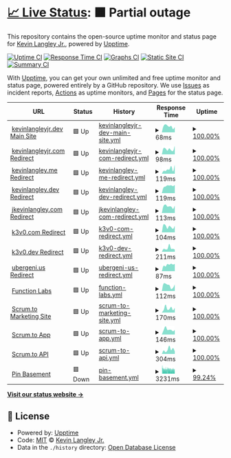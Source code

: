 # [📈 Live Status](https://kevinlangleyjr.upptime.js.org): <!--live status--> **🟧 Partial outage**

This repository contains the open-source uptime monitor and status page for [Kevin Langley Jr.](https://kevinlangleyjr.dev), powered by [Upptime](https://github.com/upptime/upptime).

[![Uptime CI](https://github.com/kevinlangleyjr/upptime/workflows/Uptime%20CI/badge.svg)](https://github.com/kevinlangleyjr/upptime/actions?query=workflow%3A%22Uptime+CI%22)
[![Response Time CI](https://github.com/kevinlangleyjr/upptime/workflows/Response%20Time%20CI/badge.svg)](https://github.com/kevinlangleyjr/upptime/actions?query=workflow%3A%22Response+Time+CI%22)
[![Graphs CI](https://github.com/kevinlangleyjr/upptime/workflows/Graphs%20CI/badge.svg)](https://github.com/kevinlangleyjr/upptime/actions?query=workflow%3A%22Graphs+CI%22)
[![Static Site CI](https://github.com/kevinlangleyjr/upptime/workflows/Static%20Site%20CI/badge.svg)](https://github.com/kevinlangleyjr/upptime/actions?query=workflow%3A%22Static+Site+CI%22)
[![Summary CI](https://github.com/kevinlangleyjr/upptime/workflows/Summary%20CI/badge.svg)](https://github.com/kevinlangleyjr/upptime/actions?query=workflow%3A%22Summary+CI%22)

With [Upptime](https://upptime.js.org), you can get your own unlimited and free uptime monitor and status page, powered entirely by a GitHub repository. We use [Issues](https://github.com/kevinlangleyjr/upptime/issues) as incident reports, [Actions](https://github.com/kevinlangleyjr/upptime/actions) as uptime monitors, and [Pages](https://kevinlangleyjr.upptime.js.org) for the status page.

<!--start: status pages-->
<!-- This summary is generated by Upptime (https://github.com/upptime/upptime) -->
<!-- Do not edit this manually, your changes will be overwritten -->
<!-- prettier-ignore -->
| URL | Status | History | Response Time | Uptime |
| --- | ------ | ------- | ------------- | ------ |
| <img alt="" src="https://icons.duckduckgo.com/ip3/kevinlangleyjr.dev.ico" height="13"> [kevinlangleyjr.dev Main Site](https://kevinlangleyjr.dev) | 🟩 Up | [kevinlangleyjr-dev-main-site.yml](https://github.com/kevinlangleyjr/upptime/commits/HEAD/history/kevinlangleyjr-dev-main-site.yml) | <details><summary><img alt="Response time graph" src="./graphs/kevinlangleyjr-dev-main-site/response-time-week.png" height="20"> 68ms</summary><br><a href="https://status.kevinlangleyjr.dev/history/kevinlangleyjr-dev-main-site"><img alt="Response time 148" src="https://img.shields.io/endpoint?url=https%3A%2F%2Fraw.githubusercontent.com%2Fkevinlangleyjr%2Fupptime%2FHEAD%2Fapi%2Fkevinlangleyjr-dev-main-site%2Fresponse-time.json"></a><br><a href="https://status.kevinlangleyjr.dev/history/kevinlangleyjr-dev-main-site"><img alt="24-hour response time 69" src="https://img.shields.io/endpoint?url=https%3A%2F%2Fraw.githubusercontent.com%2Fkevinlangleyjr%2Fupptime%2FHEAD%2Fapi%2Fkevinlangleyjr-dev-main-site%2Fresponse-time-day.json"></a><br><a href="https://status.kevinlangleyjr.dev/history/kevinlangleyjr-dev-main-site"><img alt="7-day response time 68" src="https://img.shields.io/endpoint?url=https%3A%2F%2Fraw.githubusercontent.com%2Fkevinlangleyjr%2Fupptime%2FHEAD%2Fapi%2Fkevinlangleyjr-dev-main-site%2Fresponse-time-week.json"></a><br><a href="https://status.kevinlangleyjr.dev/history/kevinlangleyjr-dev-main-site"><img alt="30-day response time 113" src="https://img.shields.io/endpoint?url=https%3A%2F%2Fraw.githubusercontent.com%2Fkevinlangleyjr%2Fupptime%2FHEAD%2Fapi%2Fkevinlangleyjr-dev-main-site%2Fresponse-time-month.json"></a><br><a href="https://status.kevinlangleyjr.dev/history/kevinlangleyjr-dev-main-site"><img alt="1-year response time 148" src="https://img.shields.io/endpoint?url=https%3A%2F%2Fraw.githubusercontent.com%2Fkevinlangleyjr%2Fupptime%2FHEAD%2Fapi%2Fkevinlangleyjr-dev-main-site%2Fresponse-time-year.json"></a></details> | <details><summary><a href="https://status.kevinlangleyjr.dev/history/kevinlangleyjr-dev-main-site">100.00%</a></summary><a href="https://status.kevinlangleyjr.dev/history/kevinlangleyjr-dev-main-site"><img alt="All-time uptime 99.94%" src="https://img.shields.io/endpoint?url=https%3A%2F%2Fraw.githubusercontent.com%2Fkevinlangleyjr%2Fupptime%2FHEAD%2Fapi%2Fkevinlangleyjr-dev-main-site%2Fuptime.json"></a><br><a href="https://status.kevinlangleyjr.dev/history/kevinlangleyjr-dev-main-site"><img alt="24-hour uptime 100.00%" src="https://img.shields.io/endpoint?url=https%3A%2F%2Fraw.githubusercontent.com%2Fkevinlangleyjr%2Fupptime%2FHEAD%2Fapi%2Fkevinlangleyjr-dev-main-site%2Fuptime-day.json"></a><br><a href="https://status.kevinlangleyjr.dev/history/kevinlangleyjr-dev-main-site"><img alt="7-day uptime 100.00%" src="https://img.shields.io/endpoint?url=https%3A%2F%2Fraw.githubusercontent.com%2Fkevinlangleyjr%2Fupptime%2FHEAD%2Fapi%2Fkevinlangleyjr-dev-main-site%2Fuptime-week.json"></a><br><a href="https://status.kevinlangleyjr.dev/history/kevinlangleyjr-dev-main-site"><img alt="30-day uptime 100.00%" src="https://img.shields.io/endpoint?url=https%3A%2F%2Fraw.githubusercontent.com%2Fkevinlangleyjr%2Fupptime%2FHEAD%2Fapi%2Fkevinlangleyjr-dev-main-site%2Fuptime-month.json"></a><br><a href="https://status.kevinlangleyjr.dev/history/kevinlangleyjr-dev-main-site"><img alt="1-year uptime 99.94%" src="https://img.shields.io/endpoint?url=https%3A%2F%2Fraw.githubusercontent.com%2Fkevinlangleyjr%2Fupptime%2FHEAD%2Fapi%2Fkevinlangleyjr-dev-main-site%2Fuptime-year.json"></a></details>
| <img alt="" src="https://icons.duckduckgo.com/ip3/kevinlangleyjr.com.ico" height="13"> [kevinlangleyjr.com Redirect](https://kevinlangleyjr.com) | 🟩 Up | [kevinlangleyjr-com-redirect.yml](https://github.com/kevinlangleyjr/upptime/commits/HEAD/history/kevinlangleyjr-com-redirect.yml) | <details><summary><img alt="Response time graph" src="./graphs/kevinlangleyjr-com-redirect/response-time-week.png" height="20"> 98ms</summary><br><a href="https://status.kevinlangleyjr.dev/history/kevinlangleyjr-com-redirect"><img alt="Response time 176" src="https://img.shields.io/endpoint?url=https%3A%2F%2Fraw.githubusercontent.com%2Fkevinlangleyjr%2Fupptime%2FHEAD%2Fapi%2Fkevinlangleyjr-com-redirect%2Fresponse-time.json"></a><br><a href="https://status.kevinlangleyjr.dev/history/kevinlangleyjr-com-redirect"><img alt="24-hour response time 83" src="https://img.shields.io/endpoint?url=https%3A%2F%2Fraw.githubusercontent.com%2Fkevinlangleyjr%2Fupptime%2FHEAD%2Fapi%2Fkevinlangleyjr-com-redirect%2Fresponse-time-day.json"></a><br><a href="https://status.kevinlangleyjr.dev/history/kevinlangleyjr-com-redirect"><img alt="7-day response time 98" src="https://img.shields.io/endpoint?url=https%3A%2F%2Fraw.githubusercontent.com%2Fkevinlangleyjr%2Fupptime%2FHEAD%2Fapi%2Fkevinlangleyjr-com-redirect%2Fresponse-time-week.json"></a><br><a href="https://status.kevinlangleyjr.dev/history/kevinlangleyjr-com-redirect"><img alt="30-day response time 131" src="https://img.shields.io/endpoint?url=https%3A%2F%2Fraw.githubusercontent.com%2Fkevinlangleyjr%2Fupptime%2FHEAD%2Fapi%2Fkevinlangleyjr-com-redirect%2Fresponse-time-month.json"></a><br><a href="https://status.kevinlangleyjr.dev/history/kevinlangleyjr-com-redirect"><img alt="1-year response time 176" src="https://img.shields.io/endpoint?url=https%3A%2F%2Fraw.githubusercontent.com%2Fkevinlangleyjr%2Fupptime%2FHEAD%2Fapi%2Fkevinlangleyjr-com-redirect%2Fresponse-time-year.json"></a></details> | <details><summary><a href="https://status.kevinlangleyjr.dev/history/kevinlangleyjr-com-redirect">100.00%</a></summary><a href="https://status.kevinlangleyjr.dev/history/kevinlangleyjr-com-redirect"><img alt="All-time uptime 99.93%" src="https://img.shields.io/endpoint?url=https%3A%2F%2Fraw.githubusercontent.com%2Fkevinlangleyjr%2Fupptime%2FHEAD%2Fapi%2Fkevinlangleyjr-com-redirect%2Fuptime.json"></a><br><a href="https://status.kevinlangleyjr.dev/history/kevinlangleyjr-com-redirect"><img alt="24-hour uptime 100.00%" src="https://img.shields.io/endpoint?url=https%3A%2F%2Fraw.githubusercontent.com%2Fkevinlangleyjr%2Fupptime%2FHEAD%2Fapi%2Fkevinlangleyjr-com-redirect%2Fuptime-day.json"></a><br><a href="https://status.kevinlangleyjr.dev/history/kevinlangleyjr-com-redirect"><img alt="7-day uptime 100.00%" src="https://img.shields.io/endpoint?url=https%3A%2F%2Fraw.githubusercontent.com%2Fkevinlangleyjr%2Fupptime%2FHEAD%2Fapi%2Fkevinlangleyjr-com-redirect%2Fuptime-week.json"></a><br><a href="https://status.kevinlangleyjr.dev/history/kevinlangleyjr-com-redirect"><img alt="30-day uptime 100.00%" src="https://img.shields.io/endpoint?url=https%3A%2F%2Fraw.githubusercontent.com%2Fkevinlangleyjr%2Fupptime%2FHEAD%2Fapi%2Fkevinlangleyjr-com-redirect%2Fuptime-month.json"></a><br><a href="https://status.kevinlangleyjr.dev/history/kevinlangleyjr-com-redirect"><img alt="1-year uptime 99.93%" src="https://img.shields.io/endpoint?url=https%3A%2F%2Fraw.githubusercontent.com%2Fkevinlangleyjr%2Fupptime%2FHEAD%2Fapi%2Fkevinlangleyjr-com-redirect%2Fuptime-year.json"></a></details>
| <img alt="" src="https://icons.duckduckgo.com/ip3/kevinlangley.me.ico" height="13"> [kevinlangley.me Redirect](https://kevinlangley.me) | 🟩 Up | [kevinlangley-me-redirect.yml](https://github.com/kevinlangleyjr/upptime/commits/HEAD/history/kevinlangley-me-redirect.yml) | <details><summary><img alt="Response time graph" src="./graphs/kevinlangley-me-redirect/response-time-week.png" height="20"> 119ms</summary><br><a href="https://status.kevinlangleyjr.dev/history/kevinlangley-me-redirect"><img alt="Response time 156" src="https://img.shields.io/endpoint?url=https%3A%2F%2Fraw.githubusercontent.com%2Fkevinlangleyjr%2Fupptime%2FHEAD%2Fapi%2Fkevinlangley-me-redirect%2Fresponse-time.json"></a><br><a href="https://status.kevinlangleyjr.dev/history/kevinlangley-me-redirect"><img alt="24-hour response time 236" src="https://img.shields.io/endpoint?url=https%3A%2F%2Fraw.githubusercontent.com%2Fkevinlangleyjr%2Fupptime%2FHEAD%2Fapi%2Fkevinlangley-me-redirect%2Fresponse-time-day.json"></a><br><a href="https://status.kevinlangleyjr.dev/history/kevinlangley-me-redirect"><img alt="7-day response time 119" src="https://img.shields.io/endpoint?url=https%3A%2F%2Fraw.githubusercontent.com%2Fkevinlangleyjr%2Fupptime%2FHEAD%2Fapi%2Fkevinlangley-me-redirect%2Fresponse-time-week.json"></a><br><a href="https://status.kevinlangleyjr.dev/history/kevinlangley-me-redirect"><img alt="30-day response time 118" src="https://img.shields.io/endpoint?url=https%3A%2F%2Fraw.githubusercontent.com%2Fkevinlangleyjr%2Fupptime%2FHEAD%2Fapi%2Fkevinlangley-me-redirect%2Fresponse-time-month.json"></a><br><a href="https://status.kevinlangleyjr.dev/history/kevinlangley-me-redirect"><img alt="1-year response time 156" src="https://img.shields.io/endpoint?url=https%3A%2F%2Fraw.githubusercontent.com%2Fkevinlangleyjr%2Fupptime%2FHEAD%2Fapi%2Fkevinlangley-me-redirect%2Fresponse-time-year.json"></a></details> | <details><summary><a href="https://status.kevinlangleyjr.dev/history/kevinlangley-me-redirect">100.00%</a></summary><a href="https://status.kevinlangleyjr.dev/history/kevinlangley-me-redirect"><img alt="All-time uptime 99.94%" src="https://img.shields.io/endpoint?url=https%3A%2F%2Fraw.githubusercontent.com%2Fkevinlangleyjr%2Fupptime%2FHEAD%2Fapi%2Fkevinlangley-me-redirect%2Fuptime.json"></a><br><a href="https://status.kevinlangleyjr.dev/history/kevinlangley-me-redirect"><img alt="24-hour uptime 100.00%" src="https://img.shields.io/endpoint?url=https%3A%2F%2Fraw.githubusercontent.com%2Fkevinlangleyjr%2Fupptime%2FHEAD%2Fapi%2Fkevinlangley-me-redirect%2Fuptime-day.json"></a><br><a href="https://status.kevinlangleyjr.dev/history/kevinlangley-me-redirect"><img alt="7-day uptime 100.00%" src="https://img.shields.io/endpoint?url=https%3A%2F%2Fraw.githubusercontent.com%2Fkevinlangleyjr%2Fupptime%2FHEAD%2Fapi%2Fkevinlangley-me-redirect%2Fuptime-week.json"></a><br><a href="https://status.kevinlangleyjr.dev/history/kevinlangley-me-redirect"><img alt="30-day uptime 100.00%" src="https://img.shields.io/endpoint?url=https%3A%2F%2Fraw.githubusercontent.com%2Fkevinlangleyjr%2Fupptime%2FHEAD%2Fapi%2Fkevinlangley-me-redirect%2Fuptime-month.json"></a><br><a href="https://status.kevinlangleyjr.dev/history/kevinlangley-me-redirect"><img alt="1-year uptime 99.94%" src="https://img.shields.io/endpoint?url=https%3A%2F%2Fraw.githubusercontent.com%2Fkevinlangleyjr%2Fupptime%2FHEAD%2Fapi%2Fkevinlangley-me-redirect%2Fuptime-year.json"></a></details>
| <img alt="" src="https://icons.duckduckgo.com/ip3/kevinlangley.dev.ico" height="13"> [kevinlangley.dev Redirect](https://kevinlangley.dev) | 🟩 Up | [kevinlangley-dev-redirect.yml](https://github.com/kevinlangleyjr/upptime/commits/HEAD/history/kevinlangley-dev-redirect.yml) | <details><summary><img alt="Response time graph" src="./graphs/kevinlangley-dev-redirect/response-time-week.png" height="20"> 119ms</summary><br><a href="https://status.kevinlangleyjr.dev/history/kevinlangley-dev-redirect"><img alt="Response time 166" src="https://img.shields.io/endpoint?url=https%3A%2F%2Fraw.githubusercontent.com%2Fkevinlangleyjr%2Fupptime%2FHEAD%2Fapi%2Fkevinlangley-dev-redirect%2Fresponse-time.json"></a><br><a href="https://status.kevinlangleyjr.dev/history/kevinlangley-dev-redirect"><img alt="24-hour response time 118" src="https://img.shields.io/endpoint?url=https%3A%2F%2Fraw.githubusercontent.com%2Fkevinlangleyjr%2Fupptime%2FHEAD%2Fapi%2Fkevinlangley-dev-redirect%2Fresponse-time-day.json"></a><br><a href="https://status.kevinlangleyjr.dev/history/kevinlangley-dev-redirect"><img alt="7-day response time 119" src="https://img.shields.io/endpoint?url=https%3A%2F%2Fraw.githubusercontent.com%2Fkevinlangleyjr%2Fupptime%2FHEAD%2Fapi%2Fkevinlangley-dev-redirect%2Fresponse-time-week.json"></a><br><a href="https://status.kevinlangleyjr.dev/history/kevinlangley-dev-redirect"><img alt="30-day response time 149" src="https://img.shields.io/endpoint?url=https%3A%2F%2Fraw.githubusercontent.com%2Fkevinlangleyjr%2Fupptime%2FHEAD%2Fapi%2Fkevinlangley-dev-redirect%2Fresponse-time-month.json"></a><br><a href="https://status.kevinlangleyjr.dev/history/kevinlangley-dev-redirect"><img alt="1-year response time 166" src="https://img.shields.io/endpoint?url=https%3A%2F%2Fraw.githubusercontent.com%2Fkevinlangleyjr%2Fupptime%2FHEAD%2Fapi%2Fkevinlangley-dev-redirect%2Fresponse-time-year.json"></a></details> | <details><summary><a href="https://status.kevinlangleyjr.dev/history/kevinlangley-dev-redirect">100.00%</a></summary><a href="https://status.kevinlangleyjr.dev/history/kevinlangley-dev-redirect"><img alt="All-time uptime 95.78%" src="https://img.shields.io/endpoint?url=https%3A%2F%2Fraw.githubusercontent.com%2Fkevinlangleyjr%2Fupptime%2FHEAD%2Fapi%2Fkevinlangley-dev-redirect%2Fuptime.json"></a><br><a href="https://status.kevinlangleyjr.dev/history/kevinlangley-dev-redirect"><img alt="24-hour uptime 100.00%" src="https://img.shields.io/endpoint?url=https%3A%2F%2Fraw.githubusercontent.com%2Fkevinlangleyjr%2Fupptime%2FHEAD%2Fapi%2Fkevinlangley-dev-redirect%2Fuptime-day.json"></a><br><a href="https://status.kevinlangleyjr.dev/history/kevinlangley-dev-redirect"><img alt="7-day uptime 100.00%" src="https://img.shields.io/endpoint?url=https%3A%2F%2Fraw.githubusercontent.com%2Fkevinlangleyjr%2Fupptime%2FHEAD%2Fapi%2Fkevinlangley-dev-redirect%2Fuptime-week.json"></a><br><a href="https://status.kevinlangleyjr.dev/history/kevinlangley-dev-redirect"><img alt="30-day uptime 100.00%" src="https://img.shields.io/endpoint?url=https%3A%2F%2Fraw.githubusercontent.com%2Fkevinlangleyjr%2Fupptime%2FHEAD%2Fapi%2Fkevinlangley-dev-redirect%2Fuptime-month.json"></a><br><a href="https://status.kevinlangleyjr.dev/history/kevinlangley-dev-redirect"><img alt="1-year uptime 95.78%" src="https://img.shields.io/endpoint?url=https%3A%2F%2Fraw.githubusercontent.com%2Fkevinlangleyjr%2Fupptime%2FHEAD%2Fapi%2Fkevinlangley-dev-redirect%2Fuptime-year.json"></a></details>
| <img alt="" src="https://icons.duckduckgo.com/ip3/jkevinlangley.com.ico" height="13"> [jkevinlangley.com Redirect](https://jkevinlangley.com) | 🟩 Up | [jkevinlangley-com-redirect.yml](https://github.com/kevinlangleyjr/upptime/commits/HEAD/history/jkevinlangley-com-redirect.yml) | <details><summary><img alt="Response time graph" src="./graphs/jkevinlangley-com-redirect/response-time-week.png" height="20"> 113ms</summary><br><a href="https://status.kevinlangleyjr.dev/history/jkevinlangley-com-redirect"><img alt="Response time 159" src="https://img.shields.io/endpoint?url=https%3A%2F%2Fraw.githubusercontent.com%2Fkevinlangleyjr%2Fupptime%2FHEAD%2Fapi%2Fjkevinlangley-com-redirect%2Fresponse-time.json"></a><br><a href="https://status.kevinlangleyjr.dev/history/jkevinlangley-com-redirect"><img alt="24-hour response time 108" src="https://img.shields.io/endpoint?url=https%3A%2F%2Fraw.githubusercontent.com%2Fkevinlangleyjr%2Fupptime%2FHEAD%2Fapi%2Fjkevinlangley-com-redirect%2Fresponse-time-day.json"></a><br><a href="https://status.kevinlangleyjr.dev/history/jkevinlangley-com-redirect"><img alt="7-day response time 113" src="https://img.shields.io/endpoint?url=https%3A%2F%2Fraw.githubusercontent.com%2Fkevinlangleyjr%2Fupptime%2FHEAD%2Fapi%2Fjkevinlangley-com-redirect%2Fresponse-time-week.json"></a><br><a href="https://status.kevinlangleyjr.dev/history/jkevinlangley-com-redirect"><img alt="30-day response time 150" src="https://img.shields.io/endpoint?url=https%3A%2F%2Fraw.githubusercontent.com%2Fkevinlangleyjr%2Fupptime%2FHEAD%2Fapi%2Fjkevinlangley-com-redirect%2Fresponse-time-month.json"></a><br><a href="https://status.kevinlangleyjr.dev/history/jkevinlangley-com-redirect"><img alt="1-year response time 159" src="https://img.shields.io/endpoint?url=https%3A%2F%2Fraw.githubusercontent.com%2Fkevinlangleyjr%2Fupptime%2FHEAD%2Fapi%2Fjkevinlangley-com-redirect%2Fresponse-time-year.json"></a></details> | <details><summary><a href="https://status.kevinlangleyjr.dev/history/jkevinlangley-com-redirect">100.00%</a></summary><a href="https://status.kevinlangleyjr.dev/history/jkevinlangley-com-redirect"><img alt="All-time uptime 99.94%" src="https://img.shields.io/endpoint?url=https%3A%2F%2Fraw.githubusercontent.com%2Fkevinlangleyjr%2Fupptime%2FHEAD%2Fapi%2Fjkevinlangley-com-redirect%2Fuptime.json"></a><br><a href="https://status.kevinlangleyjr.dev/history/jkevinlangley-com-redirect"><img alt="24-hour uptime 100.00%" src="https://img.shields.io/endpoint?url=https%3A%2F%2Fraw.githubusercontent.com%2Fkevinlangleyjr%2Fupptime%2FHEAD%2Fapi%2Fjkevinlangley-com-redirect%2Fuptime-day.json"></a><br><a href="https://status.kevinlangleyjr.dev/history/jkevinlangley-com-redirect"><img alt="7-day uptime 100.00%" src="https://img.shields.io/endpoint?url=https%3A%2F%2Fraw.githubusercontent.com%2Fkevinlangleyjr%2Fupptime%2FHEAD%2Fapi%2Fjkevinlangley-com-redirect%2Fuptime-week.json"></a><br><a href="https://status.kevinlangleyjr.dev/history/jkevinlangley-com-redirect"><img alt="30-day uptime 100.00%" src="https://img.shields.io/endpoint?url=https%3A%2F%2Fraw.githubusercontent.com%2Fkevinlangleyjr%2Fupptime%2FHEAD%2Fapi%2Fjkevinlangley-com-redirect%2Fuptime-month.json"></a><br><a href="https://status.kevinlangleyjr.dev/history/jkevinlangley-com-redirect"><img alt="1-year uptime 99.94%" src="https://img.shields.io/endpoint?url=https%3A%2F%2Fraw.githubusercontent.com%2Fkevinlangleyjr%2Fupptime%2FHEAD%2Fapi%2Fjkevinlangley-com-redirect%2Fuptime-year.json"></a></details>
| <img alt="" src="https://icons.duckduckgo.com/ip3/k3v0.com.ico" height="13"> [k3v0.com Redirect](https://k3v0.com) | 🟩 Up | [k3v0-com-redirect.yml](https://github.com/kevinlangleyjr/upptime/commits/HEAD/history/k3v0-com-redirect.yml) | <details><summary><img alt="Response time graph" src="./graphs/k3v0-com-redirect/response-time-week.png" height="20"> 104ms</summary><br><a href="https://status.kevinlangleyjr.dev/history/k3v0-com-redirect"><img alt="Response time 162" src="https://img.shields.io/endpoint?url=https%3A%2F%2Fraw.githubusercontent.com%2Fkevinlangleyjr%2Fupptime%2FHEAD%2Fapi%2Fk3v0-com-redirect%2Fresponse-time.json"></a><br><a href="https://status.kevinlangleyjr.dev/history/k3v0-com-redirect"><img alt="24-hour response time 98" src="https://img.shields.io/endpoint?url=https%3A%2F%2Fraw.githubusercontent.com%2Fkevinlangleyjr%2Fupptime%2FHEAD%2Fapi%2Fk3v0-com-redirect%2Fresponse-time-day.json"></a><br><a href="https://status.kevinlangleyjr.dev/history/k3v0-com-redirect"><img alt="7-day response time 104" src="https://img.shields.io/endpoint?url=https%3A%2F%2Fraw.githubusercontent.com%2Fkevinlangleyjr%2Fupptime%2FHEAD%2Fapi%2Fk3v0-com-redirect%2Fresponse-time-week.json"></a><br><a href="https://status.kevinlangleyjr.dev/history/k3v0-com-redirect"><img alt="30-day response time 146" src="https://img.shields.io/endpoint?url=https%3A%2F%2Fraw.githubusercontent.com%2Fkevinlangleyjr%2Fupptime%2FHEAD%2Fapi%2Fk3v0-com-redirect%2Fresponse-time-month.json"></a><br><a href="https://status.kevinlangleyjr.dev/history/k3v0-com-redirect"><img alt="1-year response time 162" src="https://img.shields.io/endpoint?url=https%3A%2F%2Fraw.githubusercontent.com%2Fkevinlangleyjr%2Fupptime%2FHEAD%2Fapi%2Fk3v0-com-redirect%2Fresponse-time-year.json"></a></details> | <details><summary><a href="https://status.kevinlangleyjr.dev/history/k3v0-com-redirect">100.00%</a></summary><a href="https://status.kevinlangleyjr.dev/history/k3v0-com-redirect"><img alt="All-time uptime 98.24%" src="https://img.shields.io/endpoint?url=https%3A%2F%2Fraw.githubusercontent.com%2Fkevinlangleyjr%2Fupptime%2FHEAD%2Fapi%2Fk3v0-com-redirect%2Fuptime.json"></a><br><a href="https://status.kevinlangleyjr.dev/history/k3v0-com-redirect"><img alt="24-hour uptime 100.00%" src="https://img.shields.io/endpoint?url=https%3A%2F%2Fraw.githubusercontent.com%2Fkevinlangleyjr%2Fupptime%2FHEAD%2Fapi%2Fk3v0-com-redirect%2Fuptime-day.json"></a><br><a href="https://status.kevinlangleyjr.dev/history/k3v0-com-redirect"><img alt="7-day uptime 100.00%" src="https://img.shields.io/endpoint?url=https%3A%2F%2Fraw.githubusercontent.com%2Fkevinlangleyjr%2Fupptime%2FHEAD%2Fapi%2Fk3v0-com-redirect%2Fuptime-week.json"></a><br><a href="https://status.kevinlangleyjr.dev/history/k3v0-com-redirect"><img alt="30-day uptime 100.00%" src="https://img.shields.io/endpoint?url=https%3A%2F%2Fraw.githubusercontent.com%2Fkevinlangleyjr%2Fupptime%2FHEAD%2Fapi%2Fk3v0-com-redirect%2Fuptime-month.json"></a><br><a href="https://status.kevinlangleyjr.dev/history/k3v0-com-redirect"><img alt="1-year uptime 98.24%" src="https://img.shields.io/endpoint?url=https%3A%2F%2Fraw.githubusercontent.com%2Fkevinlangleyjr%2Fupptime%2FHEAD%2Fapi%2Fk3v0-com-redirect%2Fuptime-year.json"></a></details>
| <img alt="" src="https://icons.duckduckgo.com/ip3/k3v0.dev.ico" height="13"> [k3v0.dev Redirect](https://k3v0.dev) | 🟩 Up | [k3v0-dev-redirect.yml](https://github.com/kevinlangleyjr/upptime/commits/HEAD/history/k3v0-dev-redirect.yml) | <details><summary><img alt="Response time graph" src="./graphs/k3v0-dev-redirect/response-time-week.png" height="20"> 211ms</summary><br><a href="https://status.kevinlangleyjr.dev/history/k3v0-dev-redirect"><img alt="Response time 214" src="https://img.shields.io/endpoint?url=https%3A%2F%2Fraw.githubusercontent.com%2Fkevinlangleyjr%2Fupptime%2FHEAD%2Fapi%2Fk3v0-dev-redirect%2Fresponse-time.json"></a><br><a href="https://status.kevinlangleyjr.dev/history/k3v0-dev-redirect"><img alt="24-hour response time 575" src="https://img.shields.io/endpoint?url=https%3A%2F%2Fraw.githubusercontent.com%2Fkevinlangleyjr%2Fupptime%2FHEAD%2Fapi%2Fk3v0-dev-redirect%2Fresponse-time-day.json"></a><br><a href="https://status.kevinlangleyjr.dev/history/k3v0-dev-redirect"><img alt="7-day response time 211" src="https://img.shields.io/endpoint?url=https%3A%2F%2Fraw.githubusercontent.com%2Fkevinlangleyjr%2Fupptime%2FHEAD%2Fapi%2Fk3v0-dev-redirect%2Fresponse-time-week.json"></a><br><a href="https://status.kevinlangleyjr.dev/history/k3v0-dev-redirect"><img alt="30-day response time 183" src="https://img.shields.io/endpoint?url=https%3A%2F%2Fraw.githubusercontent.com%2Fkevinlangleyjr%2Fupptime%2FHEAD%2Fapi%2Fk3v0-dev-redirect%2Fresponse-time-month.json"></a><br><a href="https://status.kevinlangleyjr.dev/history/k3v0-dev-redirect"><img alt="1-year response time 214" src="https://img.shields.io/endpoint?url=https%3A%2F%2Fraw.githubusercontent.com%2Fkevinlangleyjr%2Fupptime%2FHEAD%2Fapi%2Fk3v0-dev-redirect%2Fresponse-time-year.json"></a></details> | <details><summary><a href="https://status.kevinlangleyjr.dev/history/k3v0-dev-redirect">100.00%</a></summary><a href="https://status.kevinlangleyjr.dev/history/k3v0-dev-redirect"><img alt="All-time uptime 96.36%" src="https://img.shields.io/endpoint?url=https%3A%2F%2Fraw.githubusercontent.com%2Fkevinlangleyjr%2Fupptime%2FHEAD%2Fapi%2Fk3v0-dev-redirect%2Fuptime.json"></a><br><a href="https://status.kevinlangleyjr.dev/history/k3v0-dev-redirect"><img alt="24-hour uptime 100.00%" src="https://img.shields.io/endpoint?url=https%3A%2F%2Fraw.githubusercontent.com%2Fkevinlangleyjr%2Fupptime%2FHEAD%2Fapi%2Fk3v0-dev-redirect%2Fuptime-day.json"></a><br><a href="https://status.kevinlangleyjr.dev/history/k3v0-dev-redirect"><img alt="7-day uptime 100.00%" src="https://img.shields.io/endpoint?url=https%3A%2F%2Fraw.githubusercontent.com%2Fkevinlangleyjr%2Fupptime%2FHEAD%2Fapi%2Fk3v0-dev-redirect%2Fuptime-week.json"></a><br><a href="https://status.kevinlangleyjr.dev/history/k3v0-dev-redirect"><img alt="30-day uptime 100.00%" src="https://img.shields.io/endpoint?url=https%3A%2F%2Fraw.githubusercontent.com%2Fkevinlangleyjr%2Fupptime%2FHEAD%2Fapi%2Fk3v0-dev-redirect%2Fuptime-month.json"></a><br><a href="https://status.kevinlangleyjr.dev/history/k3v0-dev-redirect"><img alt="1-year uptime 96.36%" src="https://img.shields.io/endpoint?url=https%3A%2F%2Fraw.githubusercontent.com%2Fkevinlangleyjr%2Fupptime%2FHEAD%2Fapi%2Fk3v0-dev-redirect%2Fuptime-year.json"></a></details>
| <img alt="" src="https://icons.duckduckgo.com/ip3/ubergeni.us.ico" height="13"> [ubergeni.us Redirect](https://ubergeni.us) | 🟩 Up | [ubergeni-us-redirect.yml](https://github.com/kevinlangleyjr/upptime/commits/HEAD/history/ubergeni-us-redirect.yml) | <details><summary><img alt="Response time graph" src="./graphs/ubergeni-us-redirect/response-time-week.png" height="20"> 87ms</summary><br><a href="https://status.kevinlangleyjr.dev/history/ubergeni-us-redirect"><img alt="Response time 189" src="https://img.shields.io/endpoint?url=https%3A%2F%2Fraw.githubusercontent.com%2Fkevinlangleyjr%2Fupptime%2FHEAD%2Fapi%2Fubergeni-us-redirect%2Fresponse-time.json"></a><br><a href="https://status.kevinlangleyjr.dev/history/ubergeni-us-redirect"><img alt="24-hour response time 93" src="https://img.shields.io/endpoint?url=https%3A%2F%2Fraw.githubusercontent.com%2Fkevinlangleyjr%2Fupptime%2FHEAD%2Fapi%2Fubergeni-us-redirect%2Fresponse-time-day.json"></a><br><a href="https://status.kevinlangleyjr.dev/history/ubergeni-us-redirect"><img alt="7-day response time 87" src="https://img.shields.io/endpoint?url=https%3A%2F%2Fraw.githubusercontent.com%2Fkevinlangleyjr%2Fupptime%2FHEAD%2Fapi%2Fubergeni-us-redirect%2Fresponse-time-week.json"></a><br><a href="https://status.kevinlangleyjr.dev/history/ubergeni-us-redirect"><img alt="30-day response time 138" src="https://img.shields.io/endpoint?url=https%3A%2F%2Fraw.githubusercontent.com%2Fkevinlangleyjr%2Fupptime%2FHEAD%2Fapi%2Fubergeni-us-redirect%2Fresponse-time-month.json"></a><br><a href="https://status.kevinlangleyjr.dev/history/ubergeni-us-redirect"><img alt="1-year response time 189" src="https://img.shields.io/endpoint?url=https%3A%2F%2Fraw.githubusercontent.com%2Fkevinlangleyjr%2Fupptime%2FHEAD%2Fapi%2Fubergeni-us-redirect%2Fresponse-time-year.json"></a></details> | <details><summary><a href="https://status.kevinlangleyjr.dev/history/ubergeni-us-redirect">100.00%</a></summary><a href="https://status.kevinlangleyjr.dev/history/ubergeni-us-redirect"><img alt="All-time uptime 99.65%" src="https://img.shields.io/endpoint?url=https%3A%2F%2Fraw.githubusercontent.com%2Fkevinlangleyjr%2Fupptime%2FHEAD%2Fapi%2Fubergeni-us-redirect%2Fuptime.json"></a><br><a href="https://status.kevinlangleyjr.dev/history/ubergeni-us-redirect"><img alt="24-hour uptime 100.00%" src="https://img.shields.io/endpoint?url=https%3A%2F%2Fraw.githubusercontent.com%2Fkevinlangleyjr%2Fupptime%2FHEAD%2Fapi%2Fubergeni-us-redirect%2Fuptime-day.json"></a><br><a href="https://status.kevinlangleyjr.dev/history/ubergeni-us-redirect"><img alt="7-day uptime 100.00%" src="https://img.shields.io/endpoint?url=https%3A%2F%2Fraw.githubusercontent.com%2Fkevinlangleyjr%2Fupptime%2FHEAD%2Fapi%2Fubergeni-us-redirect%2Fuptime-week.json"></a><br><a href="https://status.kevinlangleyjr.dev/history/ubergeni-us-redirect"><img alt="30-day uptime 100.00%" src="https://img.shields.io/endpoint?url=https%3A%2F%2Fraw.githubusercontent.com%2Fkevinlangleyjr%2Fupptime%2FHEAD%2Fapi%2Fubergeni-us-redirect%2Fuptime-month.json"></a><br><a href="https://status.kevinlangleyjr.dev/history/ubergeni-us-redirect"><img alt="1-year uptime 99.65%" src="https://img.shields.io/endpoint?url=https%3A%2F%2Fraw.githubusercontent.com%2Fkevinlangleyjr%2Fupptime%2FHEAD%2Fapi%2Fubergeni-us-redirect%2Fuptime-year.json"></a></details>
| <img alt="" src="https://icons.duckduckgo.com/ip3/functionlabs.io.ico" height="13"> [Function Labs](https://functionlabs.io) | 🟩 Up | [function-labs.yml](https://github.com/kevinlangleyjr/upptime/commits/HEAD/history/function-labs.yml) | <details><summary><img alt="Response time graph" src="./graphs/function-labs/response-time-week.png" height="20"> 112ms</summary><br><a href="https://status.kevinlangleyjr.dev/history/function-labs"><img alt="Response time 174" src="https://img.shields.io/endpoint?url=https%3A%2F%2Fraw.githubusercontent.com%2Fkevinlangleyjr%2Fupptime%2FHEAD%2Fapi%2Ffunction-labs%2Fresponse-time.json"></a><br><a href="https://status.kevinlangleyjr.dev/history/function-labs"><img alt="24-hour response time 59" src="https://img.shields.io/endpoint?url=https%3A%2F%2Fraw.githubusercontent.com%2Fkevinlangleyjr%2Fupptime%2FHEAD%2Fapi%2Ffunction-labs%2Fresponse-time-day.json"></a><br><a href="https://status.kevinlangleyjr.dev/history/function-labs"><img alt="7-day response time 112" src="https://img.shields.io/endpoint?url=https%3A%2F%2Fraw.githubusercontent.com%2Fkevinlangleyjr%2Fupptime%2FHEAD%2Fapi%2Ffunction-labs%2Fresponse-time-week.json"></a><br><a href="https://status.kevinlangleyjr.dev/history/function-labs"><img alt="30-day response time 150" src="https://img.shields.io/endpoint?url=https%3A%2F%2Fraw.githubusercontent.com%2Fkevinlangleyjr%2Fupptime%2FHEAD%2Fapi%2Ffunction-labs%2Fresponse-time-month.json"></a><br><a href="https://status.kevinlangleyjr.dev/history/function-labs"><img alt="1-year response time 174" src="https://img.shields.io/endpoint?url=https%3A%2F%2Fraw.githubusercontent.com%2Fkevinlangleyjr%2Fupptime%2FHEAD%2Fapi%2Ffunction-labs%2Fresponse-time-year.json"></a></details> | <details><summary><a href="https://status.kevinlangleyjr.dev/history/function-labs">100.00%</a></summary><a href="https://status.kevinlangleyjr.dev/history/function-labs"><img alt="All-time uptime 100.00%" src="https://img.shields.io/endpoint?url=https%3A%2F%2Fraw.githubusercontent.com%2Fkevinlangleyjr%2Fupptime%2FHEAD%2Fapi%2Ffunction-labs%2Fuptime.json"></a><br><a href="https://status.kevinlangleyjr.dev/history/function-labs"><img alt="24-hour uptime 100.00%" src="https://img.shields.io/endpoint?url=https%3A%2F%2Fraw.githubusercontent.com%2Fkevinlangleyjr%2Fupptime%2FHEAD%2Fapi%2Ffunction-labs%2Fuptime-day.json"></a><br><a href="https://status.kevinlangleyjr.dev/history/function-labs"><img alt="7-day uptime 100.00%" src="https://img.shields.io/endpoint?url=https%3A%2F%2Fraw.githubusercontent.com%2Fkevinlangleyjr%2Fupptime%2FHEAD%2Fapi%2Ffunction-labs%2Fuptime-week.json"></a><br><a href="https://status.kevinlangleyjr.dev/history/function-labs"><img alt="30-day uptime 100.00%" src="https://img.shields.io/endpoint?url=https%3A%2F%2Fraw.githubusercontent.com%2Fkevinlangleyjr%2Fupptime%2FHEAD%2Fapi%2Ffunction-labs%2Fuptime-month.json"></a><br><a href="https://status.kevinlangleyjr.dev/history/function-labs"><img alt="1-year uptime 100.00%" src="https://img.shields.io/endpoint?url=https%3A%2F%2Fraw.githubusercontent.com%2Fkevinlangleyjr%2Fupptime%2FHEAD%2Fapi%2Ffunction-labs%2Fuptime-year.json"></a></details>
| <img alt="" src="https://icons.duckduckgo.com/ip3/scrum.to.ico" height="13"> [Scrum.to Marketing Site](https://scrum.to) | 🟩 Up | [scrum-to-marketing-site.yml](https://github.com/kevinlangleyjr/upptime/commits/HEAD/history/scrum-to-marketing-site.yml) | <details><summary><img alt="Response time graph" src="./graphs/scrum-to-marketing-site/response-time-week.png" height="20"> 170ms</summary><br><a href="https://status.kevinlangleyjr.dev/history/scrum-to-marketing-site"><img alt="Response time 222" src="https://img.shields.io/endpoint?url=https%3A%2F%2Fraw.githubusercontent.com%2Fkevinlangleyjr%2Fupptime%2FHEAD%2Fapi%2Fscrum-to-marketing-site%2Fresponse-time.json"></a><br><a href="https://status.kevinlangleyjr.dev/history/scrum-to-marketing-site"><img alt="24-hour response time 135" src="https://img.shields.io/endpoint?url=https%3A%2F%2Fraw.githubusercontent.com%2Fkevinlangleyjr%2Fupptime%2FHEAD%2Fapi%2Fscrum-to-marketing-site%2Fresponse-time-day.json"></a><br><a href="https://status.kevinlangleyjr.dev/history/scrum-to-marketing-site"><img alt="7-day response time 170" src="https://img.shields.io/endpoint?url=https%3A%2F%2Fraw.githubusercontent.com%2Fkevinlangleyjr%2Fupptime%2FHEAD%2Fapi%2Fscrum-to-marketing-site%2Fresponse-time-week.json"></a><br><a href="https://status.kevinlangleyjr.dev/history/scrum-to-marketing-site"><img alt="30-day response time 231" src="https://img.shields.io/endpoint?url=https%3A%2F%2Fraw.githubusercontent.com%2Fkevinlangleyjr%2Fupptime%2FHEAD%2Fapi%2Fscrum-to-marketing-site%2Fresponse-time-month.json"></a><br><a href="https://status.kevinlangleyjr.dev/history/scrum-to-marketing-site"><img alt="1-year response time 222" src="https://img.shields.io/endpoint?url=https%3A%2F%2Fraw.githubusercontent.com%2Fkevinlangleyjr%2Fupptime%2FHEAD%2Fapi%2Fscrum-to-marketing-site%2Fresponse-time-year.json"></a></details> | <details><summary><a href="https://status.kevinlangleyjr.dev/history/scrum-to-marketing-site">100.00%</a></summary><a href="https://status.kevinlangleyjr.dev/history/scrum-to-marketing-site"><img alt="All-time uptime 100.00%" src="https://img.shields.io/endpoint?url=https%3A%2F%2Fraw.githubusercontent.com%2Fkevinlangleyjr%2Fupptime%2FHEAD%2Fapi%2Fscrum-to-marketing-site%2Fuptime.json"></a><br><a href="https://status.kevinlangleyjr.dev/history/scrum-to-marketing-site"><img alt="24-hour uptime 100.00%" src="https://img.shields.io/endpoint?url=https%3A%2F%2Fraw.githubusercontent.com%2Fkevinlangleyjr%2Fupptime%2FHEAD%2Fapi%2Fscrum-to-marketing-site%2Fuptime-day.json"></a><br><a href="https://status.kevinlangleyjr.dev/history/scrum-to-marketing-site"><img alt="7-day uptime 100.00%" src="https://img.shields.io/endpoint?url=https%3A%2F%2Fraw.githubusercontent.com%2Fkevinlangleyjr%2Fupptime%2FHEAD%2Fapi%2Fscrum-to-marketing-site%2Fuptime-week.json"></a><br><a href="https://status.kevinlangleyjr.dev/history/scrum-to-marketing-site"><img alt="30-day uptime 100.00%" src="https://img.shields.io/endpoint?url=https%3A%2F%2Fraw.githubusercontent.com%2Fkevinlangleyjr%2Fupptime%2FHEAD%2Fapi%2Fscrum-to-marketing-site%2Fuptime-month.json"></a><br><a href="https://status.kevinlangleyjr.dev/history/scrum-to-marketing-site"><img alt="1-year uptime 100.00%" src="https://img.shields.io/endpoint?url=https%3A%2F%2Fraw.githubusercontent.com%2Fkevinlangleyjr%2Fupptime%2FHEAD%2Fapi%2Fscrum-to-marketing-site%2Fuptime-year.json"></a></details>
| <img alt="" src="https://icons.duckduckgo.com/ip3/app.scrum.to.ico" height="13"> [Scrum.to App](https://app.scrum.to) | 🟩 Up | [scrum-to-app.yml](https://github.com/kevinlangleyjr/upptime/commits/HEAD/history/scrum-to-app.yml) | <details><summary><img alt="Response time graph" src="./graphs/scrum-to-app/response-time-week.png" height="20"> 146ms</summary><br><a href="https://status.kevinlangleyjr.dev/history/scrum-to-app"><img alt="Response time 319" src="https://img.shields.io/endpoint?url=https%3A%2F%2Fraw.githubusercontent.com%2Fkevinlangleyjr%2Fupptime%2FHEAD%2Fapi%2Fscrum-to-app%2Fresponse-time.json"></a><br><a href="https://status.kevinlangleyjr.dev/history/scrum-to-app"><img alt="24-hour response time 157" src="https://img.shields.io/endpoint?url=https%3A%2F%2Fraw.githubusercontent.com%2Fkevinlangleyjr%2Fupptime%2FHEAD%2Fapi%2Fscrum-to-app%2Fresponse-time-day.json"></a><br><a href="https://status.kevinlangleyjr.dev/history/scrum-to-app"><img alt="7-day response time 146" src="https://img.shields.io/endpoint?url=https%3A%2F%2Fraw.githubusercontent.com%2Fkevinlangleyjr%2Fupptime%2FHEAD%2Fapi%2Fscrum-to-app%2Fresponse-time-week.json"></a><br><a href="https://status.kevinlangleyjr.dev/history/scrum-to-app"><img alt="30-day response time 232" src="https://img.shields.io/endpoint?url=https%3A%2F%2Fraw.githubusercontent.com%2Fkevinlangleyjr%2Fupptime%2FHEAD%2Fapi%2Fscrum-to-app%2Fresponse-time-month.json"></a><br><a href="https://status.kevinlangleyjr.dev/history/scrum-to-app"><img alt="1-year response time 319" src="https://img.shields.io/endpoint?url=https%3A%2F%2Fraw.githubusercontent.com%2Fkevinlangleyjr%2Fupptime%2FHEAD%2Fapi%2Fscrum-to-app%2Fresponse-time-year.json"></a></details> | <details><summary><a href="https://status.kevinlangleyjr.dev/history/scrum-to-app">100.00%</a></summary><a href="https://status.kevinlangleyjr.dev/history/scrum-to-app"><img alt="All-time uptime 35.39%" src="https://img.shields.io/endpoint?url=https%3A%2F%2Fraw.githubusercontent.com%2Fkevinlangleyjr%2Fupptime%2FHEAD%2Fapi%2Fscrum-to-app%2Fuptime.json"></a><br><a href="https://status.kevinlangleyjr.dev/history/scrum-to-app"><img alt="24-hour uptime 100.00%" src="https://img.shields.io/endpoint?url=https%3A%2F%2Fraw.githubusercontent.com%2Fkevinlangleyjr%2Fupptime%2FHEAD%2Fapi%2Fscrum-to-app%2Fuptime-day.json"></a><br><a href="https://status.kevinlangleyjr.dev/history/scrum-to-app"><img alt="7-day uptime 100.00%" src="https://img.shields.io/endpoint?url=https%3A%2F%2Fraw.githubusercontent.com%2Fkevinlangleyjr%2Fupptime%2FHEAD%2Fapi%2Fscrum-to-app%2Fuptime-week.json"></a><br><a href="https://status.kevinlangleyjr.dev/history/scrum-to-app"><img alt="30-day uptime 100.00%" src="https://img.shields.io/endpoint?url=https%3A%2F%2Fraw.githubusercontent.com%2Fkevinlangleyjr%2Fupptime%2FHEAD%2Fapi%2Fscrum-to-app%2Fuptime-month.json"></a><br><a href="https://status.kevinlangleyjr.dev/history/scrum-to-app"><img alt="1-year uptime 35.39%" src="https://img.shields.io/endpoint?url=https%3A%2F%2Fraw.githubusercontent.com%2Fkevinlangleyjr%2Fupptime%2FHEAD%2Fapi%2Fscrum-to-app%2Fuptime-year.json"></a></details>
| <img alt="" src="https://icons.duckduckgo.com/ip3/api.scrum.to.ico" height="13"> [Scrum.to API](https://api.scrum.to) | 🟩 Up | [scrum-to-api.yml](https://github.com/kevinlangleyjr/upptime/commits/HEAD/history/scrum-to-api.yml) | <details><summary><img alt="Response time graph" src="./graphs/scrum-to-api/response-time-week.png" height="20"> 304ms</summary><br><a href="https://status.kevinlangleyjr.dev/history/scrum-to-api"><img alt="Response time 289" src="https://img.shields.io/endpoint?url=https%3A%2F%2Fraw.githubusercontent.com%2Fkevinlangleyjr%2Fupptime%2FHEAD%2Fapi%2Fscrum-to-api%2Fresponse-time.json"></a><br><a href="https://status.kevinlangleyjr.dev/history/scrum-to-api"><img alt="24-hour response time 888" src="https://img.shields.io/endpoint?url=https%3A%2F%2Fraw.githubusercontent.com%2Fkevinlangleyjr%2Fupptime%2FHEAD%2Fapi%2Fscrum-to-api%2Fresponse-time-day.json"></a><br><a href="https://status.kevinlangleyjr.dev/history/scrum-to-api"><img alt="7-day response time 304" src="https://img.shields.io/endpoint?url=https%3A%2F%2Fraw.githubusercontent.com%2Fkevinlangleyjr%2Fupptime%2FHEAD%2Fapi%2Fscrum-to-api%2Fresponse-time-week.json"></a><br><a href="https://status.kevinlangleyjr.dev/history/scrum-to-api"><img alt="30-day response time 259" src="https://img.shields.io/endpoint?url=https%3A%2F%2Fraw.githubusercontent.com%2Fkevinlangleyjr%2Fupptime%2FHEAD%2Fapi%2Fscrum-to-api%2Fresponse-time-month.json"></a><br><a href="https://status.kevinlangleyjr.dev/history/scrum-to-api"><img alt="1-year response time 289" src="https://img.shields.io/endpoint?url=https%3A%2F%2Fraw.githubusercontent.com%2Fkevinlangleyjr%2Fupptime%2FHEAD%2Fapi%2Fscrum-to-api%2Fresponse-time-year.json"></a></details> | <details><summary><a href="https://status.kevinlangleyjr.dev/history/scrum-to-api">100.00%</a></summary><a href="https://status.kevinlangleyjr.dev/history/scrum-to-api"><img alt="All-time uptime 35.39%" src="https://img.shields.io/endpoint?url=https%3A%2F%2Fraw.githubusercontent.com%2Fkevinlangleyjr%2Fupptime%2FHEAD%2Fapi%2Fscrum-to-api%2Fuptime.json"></a><br><a href="https://status.kevinlangleyjr.dev/history/scrum-to-api"><img alt="24-hour uptime 100.00%" src="https://img.shields.io/endpoint?url=https%3A%2F%2Fraw.githubusercontent.com%2Fkevinlangleyjr%2Fupptime%2FHEAD%2Fapi%2Fscrum-to-api%2Fuptime-day.json"></a><br><a href="https://status.kevinlangleyjr.dev/history/scrum-to-api"><img alt="7-day uptime 100.00%" src="https://img.shields.io/endpoint?url=https%3A%2F%2Fraw.githubusercontent.com%2Fkevinlangleyjr%2Fupptime%2FHEAD%2Fapi%2Fscrum-to-api%2Fuptime-week.json"></a><br><a href="https://status.kevinlangleyjr.dev/history/scrum-to-api"><img alt="30-day uptime 100.00%" src="https://img.shields.io/endpoint?url=https%3A%2F%2Fraw.githubusercontent.com%2Fkevinlangleyjr%2Fupptime%2FHEAD%2Fapi%2Fscrum-to-api%2Fuptime-month.json"></a><br><a href="https://status.kevinlangleyjr.dev/history/scrum-to-api"><img alt="1-year uptime 35.39%" src="https://img.shields.io/endpoint?url=https%3A%2F%2Fraw.githubusercontent.com%2Fkevinlangleyjr%2Fupptime%2FHEAD%2Fapi%2Fscrum-to-api%2Fuptime-year.json"></a></details>
| <img alt="" src="https://icons.duckduckgo.com/ip3/pinbasement.com.ico" height="13"> [Pin Basement](https://pinbasement.com) | 🟥 Down | [pin-basement.yml](https://github.com/kevinlangleyjr/upptime/commits/HEAD/history/pin-basement.yml) | <details><summary><img alt="Response time graph" src="./graphs/pin-basement/response-time-week.png" height="20"> 3231ms</summary><br><a href="https://status.kevinlangleyjr.dev/history/pin-basement"><img alt="Response time 3271" src="https://img.shields.io/endpoint?url=https%3A%2F%2Fraw.githubusercontent.com%2Fkevinlangleyjr%2Fupptime%2FHEAD%2Fapi%2Fpin-basement%2Fresponse-time.json"></a><br><a href="https://status.kevinlangleyjr.dev/history/pin-basement"><img alt="24-hour response time 1412" src="https://img.shields.io/endpoint?url=https%3A%2F%2Fraw.githubusercontent.com%2Fkevinlangleyjr%2Fupptime%2FHEAD%2Fapi%2Fpin-basement%2Fresponse-time-day.json"></a><br><a href="https://status.kevinlangleyjr.dev/history/pin-basement"><img alt="7-day response time 3231" src="https://img.shields.io/endpoint?url=https%3A%2F%2Fraw.githubusercontent.com%2Fkevinlangleyjr%2Fupptime%2FHEAD%2Fapi%2Fpin-basement%2Fresponse-time-week.json"></a><br><a href="https://status.kevinlangleyjr.dev/history/pin-basement"><img alt="30-day response time 3370" src="https://img.shields.io/endpoint?url=https%3A%2F%2Fraw.githubusercontent.com%2Fkevinlangleyjr%2Fupptime%2FHEAD%2Fapi%2Fpin-basement%2Fresponse-time-month.json"></a><br><a href="https://status.kevinlangleyjr.dev/history/pin-basement"><img alt="1-year response time 3271" src="https://img.shields.io/endpoint?url=https%3A%2F%2Fraw.githubusercontent.com%2Fkevinlangleyjr%2Fupptime%2FHEAD%2Fapi%2Fpin-basement%2Fresponse-time-year.json"></a></details> | <details><summary><a href="https://status.kevinlangleyjr.dev/history/pin-basement">99.24%</a></summary><a href="https://status.kevinlangleyjr.dev/history/pin-basement"><img alt="All-time uptime 77.16%" src="https://img.shields.io/endpoint?url=https%3A%2F%2Fraw.githubusercontent.com%2Fkevinlangleyjr%2Fupptime%2FHEAD%2Fapi%2Fpin-basement%2Fuptime.json"></a><br><a href="https://status.kevinlangleyjr.dev/history/pin-basement"><img alt="24-hour uptime 99.97%" src="https://img.shields.io/endpoint?url=https%3A%2F%2Fraw.githubusercontent.com%2Fkevinlangleyjr%2Fupptime%2FHEAD%2Fapi%2Fpin-basement%2Fuptime-day.json"></a><br><a href="https://status.kevinlangleyjr.dev/history/pin-basement"><img alt="7-day uptime 99.24%" src="https://img.shields.io/endpoint?url=https%3A%2F%2Fraw.githubusercontent.com%2Fkevinlangleyjr%2Fupptime%2FHEAD%2Fapi%2Fpin-basement%2Fuptime-week.json"></a><br><a href="https://status.kevinlangleyjr.dev/history/pin-basement"><img alt="30-day uptime 99.45%" src="https://img.shields.io/endpoint?url=https%3A%2F%2Fraw.githubusercontent.com%2Fkevinlangleyjr%2Fupptime%2FHEAD%2Fapi%2Fpin-basement%2Fuptime-month.json"></a><br><a href="https://status.kevinlangleyjr.dev/history/pin-basement"><img alt="1-year uptime 77.16%" src="https://img.shields.io/endpoint?url=https%3A%2F%2Fraw.githubusercontent.com%2Fkevinlangleyjr%2Fupptime%2FHEAD%2Fapi%2Fpin-basement%2Fuptime-year.json"></a></details>

<!--end: status pages-->

[**Visit our status website →**](https://kevinlangleyjr.upptime.js.org)

## 📄 License

- Powered by: [Upptime](https://github.com/upptime/upptime)
- Code: [MIT](./LICENSE) © [Kevin Langley Jr.](https://kevinlangleyjr.dev)
- Data in the `./history` directory: [Open Database License](https://opendatacommons.org/licenses/odbl/1-0/)
